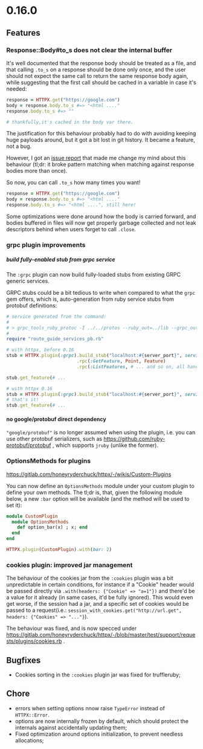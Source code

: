 # 0.16.0

## Features

### Response::Body#to_s does not clear the internal buffer

It's well documented that the response body should be treated as a file, and that calling `.to_s` on a response should be done only once, and the user should not expect the same call to return the same response body again, while suggesting that the first call should be cached in a variable in case it's needed:

```ruby
response = HTTPX.get("https://google.com")
body = response.body.to_s #=> "<html ...."
response.body.to_s #=> ""

# thankfully,it's cached in the body var there.
```

The justification for this behaviour probably had to do with avoiding keeping huge payloads around, but it got a bit lost in git history. It became a feature, not a bug.

However, I got an [issue report](https://gitlab.com/honeyryderchuck/httpx/-/issues/143) that made me change my mind about this behaviour (tl;dr: it broke pattern matching when matching against response bodies more than once).

So now, you can call `.to_s` how many times you want!

```ruby
response = HTTPX.get("https://google.com")
body = response.body.to_s #=> "<html ...."
response.body.to_s #=> "<html ....", still here!
```

Some optimizations were done around how the body is carried forward, and bodies buffered in files will now get properly garbage collected and not leak descriptors behind when users forget to call `.close`.

### grpc plugin improvements

##### build fully-enabled stub from grpc service

The `:grpc` plugin can now build fully-loaded stubs from existing GRPC generic services.

GRPC stubs could be a bit tedious to write when compared to what the `grpc` gem offers, which is, auto-generation from ruby service stubs from protobuf definitions:

```ruby
# service generated from the command:
#
# > grpc_tools_ruby_protoc -I ../../protos --ruby_out=../lib --grpc_out=../lib ../../protos/route_guide.proto
#
require "route_guide_services_pb.rb"

# with httpx, before 0.16
stub = HTTPX.plugin(:grpc).build_stub("localhost:#{server_port}", service: "RouteGuide")
                          .rpc(:GetFeature, Point, Feature)
                          .rpc(:ListFeatures, # ... and so on, all hand stitched

stub.get_feature(# ...

# with httpx 0.16
stub = HTTPX.plugin(:grpc).build_stub("localhost:#{server_port}", service: RouteGuide)
# that's it!
stub.get_feature(# ...
```

#### no google/protobuf direct dependency

`"google/protobuf"` is no longer assumed when using the plugin, i.e. you can use other protobuf serializers, such as https://github.com/ruby-protobuf/protobuf , which supports `jruby` (unlike the former).

### OptionsMethods for plugins

https://gitlab.com/honeyryderchuck/httpx/-/wikis/Custom-Plugins

You can now define an `OptionsMethods` module under your custom plugin to define your own methods. The tl;dr is, that, given the following module below, a new `:bar` option will be available (and the method will be used to set it):

```ruby
module CustomPlugin
  module OptionsMethods
    def option_bar(x) ; x; end
  end
end

HTTPX.plugin(CustomPlugin).with(bar: 2)
```

### cookies plugin: improved jar management

The behaviour of the cookies jar from the `:cookies` plugin was a bit unpredictable in certain conditions, for instance if a "Cookie" header would be passed directly via `.with(headers: {"Cookie" => "a=1"})` and there'd be a value for it already (in same cases, it'd be fully ignored). This would even get worse, if the session had a jar, and a specific set of cookies would be passed to a request(i.e.: `session_with_cookies.get("http://url.get", headers: {"Cookies" => "..."}`).

The behaviour was fixed, and is now specced under https://gitlab.com/honeyryderchuck/httpx/-/blob/master/test/support/requests/plugins/cookies.rb .

## Bugfixes

* Cookies sorting in the `:cookies` plugin jar was fixed for truffleruby;

## Chore

* errors when setting options nnow raise `TypeError` instead of `HTTPX::Error`.
* options are now internally frozen by default, which should protect the internals against accidentally updating them;
* Fixed optimization around options initialization, to prevent needless allocations;